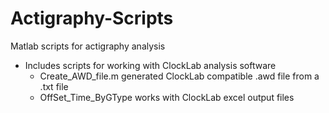 # Actigraphy-Scripts
Matlab scripts for actigraphy analysis

- Includes scripts for working with ClockLab analysis software
  - Create_AWD_file.m generated ClockLab compatible .awd file from a .txt file
  - OffSet_Time_ByGType works with ClockLab excel output files
